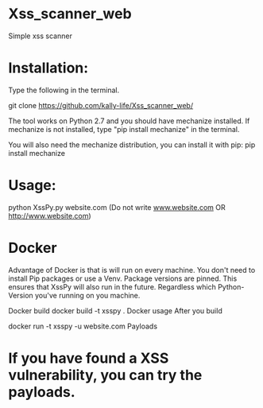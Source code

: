 # Xss_scanner_web
Simple xss scanner

# Installation:
Type the following in the terminal.

git clone https://github.com/kally-life/Xss_scanner_web/

The tool works on Python 2.7 and you should have mechanize installed. If mechanize is not installed, type "pip install mechanize" in the terminal.

You will also need the mechanize distribution, you can install it with pip: pip install mechanize

# Usage:
python XssPy.py website.com (Do not write www.website.com OR http://www.website.com)

# Docker
Advantage of Docker is that is will run on every machine. You don't need to install Pip packages or use a Venv. Package versions are pinned. This ensures that XssPy will also run in the future. Regardless which Python-Version you've running on you machine.

Docker build
docker build -t xsspy .
Docker usage
After you build

docker run -t xsspy -u website.com
Payloads
# If you have found a XSS vulnerability, you can try the payloads.
